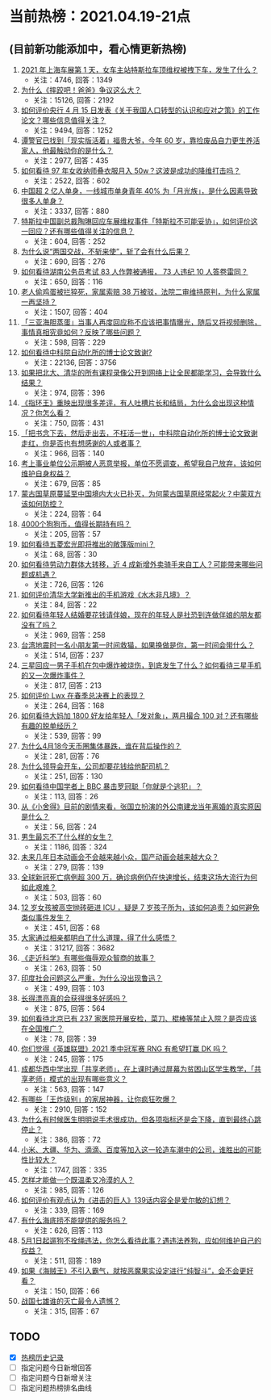 # 当前热榜：2021.04.19-21点
## (目前新功能添加中，看心情更新热榜)
1. [2021 年上海车展第 1 天，女车主站特斯拉车顶维权被拽下车，发生了什么？](https://www.zhihu.com/question/455406617)
    * 关注：4746, 回答：1349
2. [为什么《摔跤吧！爸爸》争议这么大？](https://www.zhihu.com/question/59143980)
    * 关注：15126, 回答：2192
3. [如何评价央行 4 月 15 日发表《关于我国人口转型的认识和应对之策》的工作论文？哪些信息值得关注？](https://www.zhihu.com/question/454707268)
    * 关注：9494, 回答：1252
4. [谭警官已找到「现实版活着」福贵大爷，今年 60 岁，靠捡废品自力更生养活家人，他最触动你的是什么？](https://www.zhihu.com/question/455238539)
    * 关注：2977, 回答：435
5. [如何看待 97 年女收纳师叠衣服月入 50w？这波是成功的降维打击吗？](https://www.zhihu.com/question/455070489)
    * 关注：2522, 回答：602
6. [中国超 2 亿人单身，一线城市单身青年 40% 为「月光族」，是什么因素导致很多人单身？](https://www.zhihu.com/question/455221140)
    * 关注：3337, 回答：880
7. [特斯拉中国副总裁陶琳回应车展维权事件「特斯拉不可能妥协」，如何评价这一回应？还有哪些值得关注的信息？](https://www.zhihu.com/question/455463789)
    * 关注：604, 回答：252
8. [为什么说“两国交战，不斩来使”，斩了会有什么后果？](https://www.zhihu.com/question/454952758)
    * 关注：690, 回答：276
9. [如何看待湖南公务员考试 83 人作弊被通报， 73 人违纪 10 人答卷雷同？](https://www.zhihu.com/question/455385801)
    * 关注：650, 回答：116
10. [老人偷鸡蛋被拦猝死，家属索赔 38 万被驳，法院二审维持原判，为什么家属一再坚持？](https://www.zhihu.com/question/455243172)
    * 关注：1507, 回答：404
11. [「三亚海胆蒸蛋」当事人再度回应称不应该把事情曝光，随后又将视频删除，事情真相究竟如何？反映了哪些问题？](https://www.zhihu.com/question/454884733)
    * 关注：598, 回答：229
12. [如何看待中科院自动化所的博士论文致谢?](https://www.zhihu.com/question/454961393)
    * 关注：22136, 回答：3756
13. [如果把北大、清华的所有课程录像公开到网络上让全民都能学习，会导致什么结果？](https://www.zhihu.com/question/452873548)
    * 关注：974, 回答：396
14. [《指环王》重映出现很多差评，有人吐槽片长和结局，为什么会出现这种情况？你怎么看？](https://www.zhihu.com/question/455365229)
    * 关注：750, 回答：431
15. [「把书念下去，然后走出去，不枉活一世」，中科院自动化所的博士论文致谢走红，你是否也有想感谢的人或者事？](https://www.zhihu.com/question/455398283)
    * 关注：966, 回答：140
16. [考上事业单位公示期被人恶意举报，单位不愿调查，希望我自己放弃，该如何维护自身权益？](https://www.zhihu.com/question/452842138)
    * 关注：679, 回答：85
17. [蒙古国草原蔓延至中国境内大火已扑灭，为何蒙古国草原经常起火？中蒙双方该如何防控？](https://www.zhihu.com/question/455376851)
    * 关注：224, 回答：64
18. [4000个狗狗币，值得长期持有吗？](https://www.zhihu.com/question/443701759)
    * 关注：205, 回答：57
19. [如何看待五菱宏光即将推出的敞篷版mini？](https://www.zhihu.com/question/454644028)
    * 关注：68, 回答：30
20. [如何看待劳动力群体大转移，近 4 成新增外卖骑手来自工人？可能带来哪些问题或机遇？](https://www.zhihu.com/question/455381061)
    * 关注：726, 回答：126
21. [如何评价清华大学新推出的手机游戏《水木非凡境》？](https://www.zhihu.com/question/455214409)
    * 关注：84, 回答：22
22. [如何看待年轻人结婚要花钱请伴娘，现在的年轻人是社恐到连做伴娘的朋友都没有了吗？](https://www.zhihu.com/question/455099523)
    * 关注：969, 回答：258
23. [台湾地震时一名小朋友第一时间救猫，如果换做是你，第一时间会带什么？](https://www.zhihu.com/question/455384481)
    * 关注：514, 回答：237
24. [三星回应一男子手机在包中爆炸被烧伤，到底发生了什么？如何看待三星手机的又一次爆炸事件？](https://www.zhihu.com/question/455166469)
    * 关注：817, 回答：213
25. [如何评价 Lwx 在春季总决赛上的表现？](https://www.zhihu.com/question/455314117)
    * 关注：264, 回答：168
26. [如何看待大妈加 1800 好友给年轻人「发对象」，两月撮合 100 对？还有哪些有趣的脱单经历？](https://www.zhihu.com/question/455424382)
    * 关注：539, 回答：99
27. [为什么4月18今天币圈集体暴跌，谁在背后操作的？](https://www.zhihu.com/question/455246671)
    * 关注：281, 回答：76
28. [为什么领导会开车，公司却要花钱给他配司机？](https://www.zhihu.com/question/449593335)
    * 关注：251, 回答：130
29. [如何看待中国学者上 BBC 暴击罗冠聪「你就是个逃犯」？](https://www.zhihu.com/question/455394361)
    * 关注：113, 回答：26
30. [从《小舍得》目前的剧情来看，张国立扮演的外公南建龙当年离婚的真实原因是什么？](https://www.zhihu.com/question/454804930)
    * 关注：56, 回答：24
31. [男生最忘不了什么样的女生？](https://www.zhihu.com/question/320387789)
    * 关注：1186, 回答：324
32. [未来几年日本动画会不会越来越小众，国产动画会越来越大众？](https://www.zhihu.com/question/454476805)
    * 关注：279, 回答：139
33. [全球新冠死亡病例超 300 万，确诊病例仍在快速增长，结束这场大流行为何如此艰难？](https://www.zhihu.com/question/455118420)
    * 关注：503, 回答：60
34. [12 岁女孩被高空抛砖砸进 ICU ，疑是 7 岁孩子所为，该如何追责？如何避免类似事件发生？](https://www.zhihu.com/question/455406501)
    * 关注：451, 回答：68
35. [大家通过相亲都明白了什么道理，得了什么感悟？](https://www.zhihu.com/question/23605963)
    * 关注：31217, 回答：3682
36. [《走近科学》有哪些侮辱观众智商的故事？](https://www.zhihu.com/question/290071247)
    * 关注：263, 回答：50
37. [印度社会问题这么严重，为什么没出现鲁迅？](https://www.zhihu.com/question/454179131)
    * 关注：499, 回答：103
38. [长得漂亮真的会获得很多好感吗？](https://www.zhihu.com/question/447895641)
    * 关注：875, 回答：564
39. [如何看待北京已有 237 家医院开展安检，菜刀、棍棒等禁止入院？是否应该在全国推广？](https://www.zhihu.com/question/455397190)
    * 关注：78, 回答：39
40. [你们觉得《英雄联盟》2021 季中冠军赛 RNG 有希望打赢 DK 吗？](https://www.zhihu.com/question/454162567)
    * 关注：245, 回答：175
41. [成都华西中学出现「共享老师」，在上课时通过屏幕为贫困山区学生教学，「共享老师」模式的出现有哪些意义？](https://www.zhihu.com/question/454956253)
    * 关注：563, 回答：147
42. [有哪些「王炸级别」的家居神器，让你疯狂吹爆？](https://www.zhihu.com/question/434514475)
    * 关注：2910, 回答：152
43. [为什么有时候医生明明说手术很成功，但各项指标还是会下降，直到最终心跳停止？](https://www.zhihu.com/question/455037406)
    * 关注：386, 回答：72
44. [小米、大疆、华为、滴滴、百度等加入这一轮造车潮中的公司，谁胜出的可能性比较大？](https://www.zhihu.com/question/454743115)
    * 关注：1747, 回答：335
45. [怎样才能做一个既温柔又冷漠的人？](https://www.zhihu.com/question/451958211)
    * 关注：985, 回答：126
46. [如何评价有观点认为《进击的巨人》139话内容全是爱尔敏的幻想？](https://www.zhihu.com/question/453950050)
    * 关注：339, 回答：169
47. [有什么海底捞不能提供的服务吗？](https://www.zhihu.com/question/47485839)
    * 关注：626, 回答：113
48. [5月1日起遛狗不拴绳违法，你怎么看待此事？遇违法养狗，应如何维护自己的权益？](https://www.zhihu.com/question/455055205)
    * 关注：511, 回答：189
49. [如果《海贼王》不引入霸气，就按恶魔果实设定进行“纯智斗”，会不会更好看？](https://www.zhihu.com/question/454939784)
    * 关注：150, 回答：66
50. [战国七雄谁的灭亡最令人遗憾？](https://www.zhihu.com/question/452130358)
    * 关注：315, 回答：67
## TODO
* [x] [热榜历史记录](hot_history/AllHot.md)
* [ ] 指定问题今日新增回答
* [ ] 指定问题今日新增关注
* [ ] 指定问题热榜排名曲线

